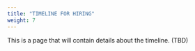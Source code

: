 ```yaml
---
title: "TIMELINE FOR HIRING"
weight: 7
---
```


This is a page that will contain details about the timeline. (TBD)

<!--


Typically applications for jobs that require a synchroneous interview (in person or over Zoom) close earlier to allow for interviews to be scheduled.

## Fall 2021 campaign

- August 10: Applications open for COS Lab TA applications
- August 20: Deadline for the COS Lab TA application process + opening the process for other jobs
- September 1: Deadline to apply for a COS job

## Spring 2022 campaign

TBA


--->
